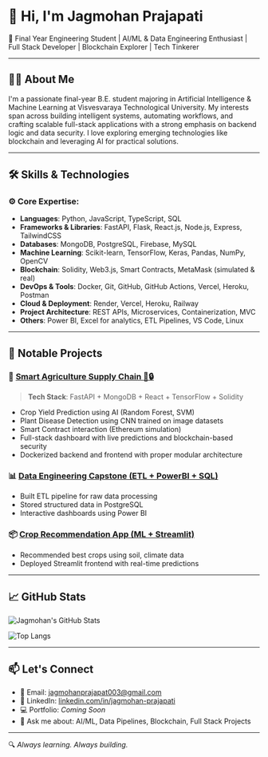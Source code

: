 # 👋 Hi, I'm Jagmohan Prajapati

🚀 Final Year Engineering Student | AI/ML & Data Engineering Enthusiast | Full Stack Developer | Blockchain Explorer | Tech Tinkerer

---

## 👨‍💻 About Me

I'm a passionate final-year B.E. student majoring in Artificial Intelligence & Machine Learning at Visvesvaraya Technological University. My interests span across building intelligent systems, automating workflows, and crafting scalable full-stack applications with a strong emphasis on backend logic and data security. I love exploring emerging technologies like blockchain and leveraging AI for practical solutions.

---

## 🛠️ Skills & Technologies

### ⚙️ Core Expertise:
- **Languages**: Python, JavaScript, TypeScript, SQL
- **Frameworks & Libraries**: FastAPI, Flask, React.js, Node.js, Express, TailwindCSS
- **Databases**: MongoDB, PostgreSQL, Firebase, MySQL
- **Machine Learning**: Scikit-learn, TensorFlow, Keras, Pandas, NumPy, OpenCV
- **Blockchain**: Solidity, Web3.js, Smart Contracts, MetaMask (simulated & real)
- **DevOps & Tools**: Docker, Git, GitHub, GitHub Actions, Vercel, Heroku, Postman
- **Cloud & Deployment**: Render, Vercel, Heroku, Railway
- **Project Architecture**: REST APIs, Microservices, Containerization, MVC
- **Others**: Power BI, Excel for analytics, ETL Pipelines, VS Code, Linux

---

## 📁 Notable Projects

### 🔗 [Smart Agriculture Supply Chain 🌾🔒](https://github.com/Jagmohan-Prajapati/Smart-Agriculture)
> **Tech Stack**: FastAPI + MongoDB + React + TensorFlow + Solidity

- Crop Yield Prediction using AI (Random Forest, SVM)
- Plant Disease Detection using CNN trained on image datasets
- Smart Contract interaction (Ethereum simulation)
- Full-stack dashboard with live predictions and blockchain-based security
- Dockerized backend and frontend with proper modular architecture

### 📊 [Data Engineering Capstone (ETL + PowerBI + SQL)](https://github.com/Jagmohan-Prajapati/Data-Engineering-Project)
- Built ETL pipeline for raw data processing
- Stored structured data in PostgreSQL
- Interactive dashboards using Power BI

### 📦 [Crop Recommendation App (ML + Streamlit)](https://github.com/Jagmohan-Prajapati/Crop-Recommendation)
- Recommended best crops using soil, climate data
- Deployed Streamlit frontend with real-time predictions

---

## 📈 GitHub Stats

![Jagmohan's GitHub Stats](https://github-readme-stats.vercel.app/api?username=Jagmohan-Prajapati&show_icons=true&theme=radical)

![Top Langs](https://github-readme-stats.vercel.app/api/top-langs/?username=Jagmohan-Prajapati&layout=compact&theme=radical)

---

## 📫 Let's Connect

- 📧 Email: jagmohanprajapat003@gmail.com
- 🔗 LinkedIn: [linkedin.com/in/jagmohan-prajapati](https://www.linkedin.com/in/jagmohan-prajapati-aaa117200/)
- 💻 Portfolio: *Coming Soon*
- 💬 Ask me about: AI/ML, Data Pipelines, Blockchain, Full Stack Projects

---

🔍 *Always learning. Always building.*
